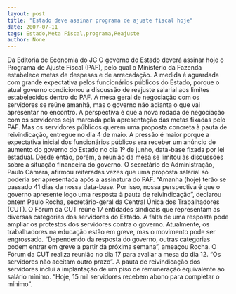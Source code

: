 ```yaml
---
layout: post
title: "Estado deve assinar programa de ajuste fiscal hoje"
date: 2007-07-11
tags: Estado,Meta Fiscal,programa,Reajuste
author: None
---
```

Da Editoria de Economia do JC
O governo do Estado dever&aacute; assinar hoje o Programa de Ajuste Fiscal (PAF), pelo qual o Minist&eacute;rio da Fazenda estabelece metas de despesas e de arrecada&ccedil;&atilde;o. A medida &eacute; aguardada com grande expectativa pelos funcion&aacute;rios p&uacute;blicos do Estado, porque o atual governo condicionou a discuss&atilde;o de reajuste salarial aos limites estabelecidos dentro do PAF. A mesa geral de negocia&ccedil;&atilde;o com os servidores se re&uacute;ne amanh&atilde;, mas o governo n&atilde;o adianta o que vai apresentar no encontro. 
A perspectiva &eacute; que a nova rodada de negocia&ccedil;&atilde;o com os servidores seja marcada pela apresenta&ccedil;&atilde;o das metas fixadas pelo PAF. Mas os servidores p&uacute;blicos querem uma proposta concreta &agrave; pauta de reivindica&ccedil;&atilde;o, entregue no dia 4 de maio. 
A press&atilde;o &eacute; maior porque a expectativa inicial dos funcion&aacute;rios p&uacute;blicos era receber um an&uacute;ncio de aumento do governo do Estado no dia 1&ordm; de junho, data-base fixada por lei estadual. Desde ent&atilde;o, por&eacute;m, a reuni&atilde;o da mesa se limitou &agrave;s discuss&otilde;es sobre a situa&ccedil;&atilde;o financeira do governo. O secret&aacute;rio de Administra&ccedil;&atilde;o, Paulo C&acirc;mara, afirmou reiteradas vezes que uma proposta salarial s&oacute; poderia ser apresentada ap&oacute;s a assinatura do PAF. 
&ldquo;Amanha (hoje) ter&atilde;o se passado 41 dias da nossa data-base. Por isso, nossa perspectiva &eacute; que o governo apresente logo uma resposta &agrave; pauta de reivindica&ccedil;&atilde;o&rdquo;, declarou ontem Paulo Rocha, secret&aacute;rio-geral da Central &Uacute;nica dos Trabalhadores (CUT). O F&oacute;rum da CUT re&uacute;ne 17 entidades sindicais que representam as diversas categorias dos servidores do Estado. 
A falta de uma resposta pode ampliar os protestos dos servidores contra o governo. Atualmente, os trabalhadores na educa&ccedil;&atilde;o est&atilde;o em greve, mas o movimento pode ser engrossado. &ldquo;Dependendo da resposta do governo, outras categorias podem entrar em greve a partir da pr&oacute;xima semana&rdquo;, amea&ccedil;ou Rocha. O F&oacute;rum da CUT realiza reuni&atilde;o no dia 17 para avaliar a mesa do dia 12. &ldquo;Os servidores n&atilde;o aceitam outro prazo&rdquo;. 
A pauta de reivindica&ccedil;&atilde;o dos servidores inclui a implanta&ccedil;&atilde;o de um piso de remunera&ccedil;&atilde;o equivalente ao sal&aacute;rio m&iacute;nimo. &ldquo;Hoje, 15 mil servidores recebem abono para completar o m&iacute;nimo&rdquo;.  